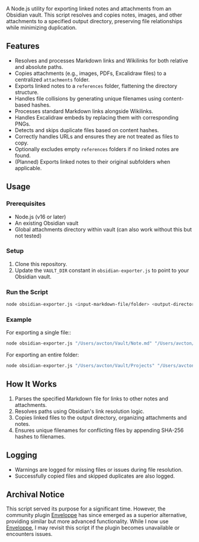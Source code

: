 A Node.js utility for exporting linked notes and attachments from an Obsidian vault. This script resolves and copies notes, images, and other attachments to a specified output directory, preserving file relationships while minimizing duplication.

## Features

- Resolves and processes Markdown links and Wikilinks for both relative and absolute paths.
- Copies attachments (e.g., images, PDFs, Excalidraw files) to a centralized `attachments` folder.
- Exports linked notes to a `references` folder, flattening the directory structure.
- Handles file collisions by generating unique filenames using content-based hashes.
- Processes standard Markdown links alongside Wikilinks.
- Handles Excalidraw embeds by replacing them with corresponding PNGs.
- Detects and skips duplicate files based on content hashes.
- Correctly handles URLs and ensures they are not treated as files to copy.
- Optionally excludes empty `references` folders if no linked notes are found.
- (Planned) Exports linked notes to their original subfolders when applicable.

## Usage

### Prerequisites

- Node.js (v16 or later)
- An existing Obsidian vault
- Global attachments directory within vault (can also work without this but not tested)

### Setup

1. Clone this repository.
2. Update the `VAULT_DIR` constant in `obsidian-exporter.js` to point to your Obsidian vault.

### Run the Script

```bash
node obsidian-exporter.js <input-markdown-file/folder> <output-directory>
```

### Example

For exporting a single file::

```bash
node obsidian-exporter.js "/Users/avcton/Vault/Note.md" "/Users/avcton/Exported"
```

For exporting an entire folder:

```bash
node obsidian-exporter.js "/Users/avcton/Vault/Projects" "/Users/avcton/Exported"
```

## How It Works

1. Parses the specified Markdown file for links to other notes and attachments.
2. Resolves paths using Obsidian's link resolution logic.
3. Copies linked files to the output directory, organizing attachments and notes.
4. Ensures unique filenames for conflicting files by appending SHA-256 hashes to filenames.

## Logging

- Warnings are logged for missing files or issues during file resolution.
- Successfully copied files and skipped duplicates are also logged.

## Archival Notice

This script served its purpose for a significant time. However, the community plugin [Enveloppe](https://github.com/Enveloppe/obsidian-enveloppe) has since emerged as a superior alternative, providing similar but more advanced functionality. While I now use [Enveloppe](https://github.com/Enveloppe/obsidian-enveloppe), I may revisit this script if the plugin becomes unavailable or encounters issues.
